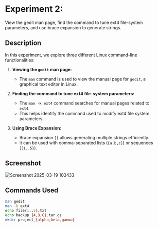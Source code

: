 # Experiment 2:  
View the gedit man page, find the command to tune ext4 file-system parameters, and use brace expansion to generate strings.

## Description  
In this experiment, we explore three different Linux command-line functionalities:  

1. **Viewing the `gedit` man page:**  
   - The `man` command is used to view the manual page for `gedit`, a graphical text editor in Linux.

2. **Finding the command to tune ext4 file-system parameters:**  
   - The `man -k ext4` command searches for manual pages related to `ext4`.  
   - This helps identify the command used to modify ext4 file system parameters.

3. **Using Brace Expansion:**  
   - Brace expansion `{}` allows generating multiple strings efficiently.  
   - It can be used with comma-separated lists (`{a,b,c}`) or sequences (`{1..5}`).  

## Screenshot  
![Screenshot 2025-03-19 103433](https://github.com/user-attachments/assets/81dba0ed-85c4-4dad-80c1-4f216c4a55e5)


## Commands Used  
```bash
man gedit
man -k ext4
echo file{1..5}.txt
echo backup_{A,B,C}.tar.gz
mkdir project_{alpha,beta,gamma}

